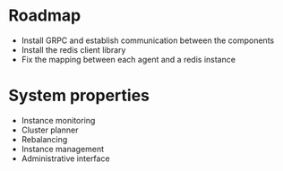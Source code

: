 # Roadmap

* Install GRPC and establish communication between the components
* Install the redis client library
* Fix the mapping between each agent and a redis instance

# System properties

* Instance monitoring
* Cluster planner
* Rebalancing
* Instance management
* Administrative interface